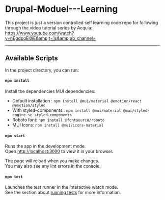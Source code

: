 # Drupal-Moduel---Learning

This project is just a version controlled self learning code repo for following through the video tutorial series by Acquia: https://www.youtube.com/watch?v=nEgdpqEl0jE&amp;t=1s&amp;ab_channel=

----


## Available Scripts

In the project directory, you can run:

#### `npm install`

Install the dependencies
MUI dependencies:
- Default installation : `npm install @mui/material @emotion/react @emotion/styled`
- With styled-components : `npm install @mui/material @mui/styled-engine-sc styled-components`
- Roboto font: `npm install @fontsource/roboto`
- MUI Icons: `npm install @mui/icons-material`

#### `npm start`

Runs the app in the development mode.\
Open [http://localhost:3000](http://localhost:3000) to view it in your browser.

The page will reload when you make changes.\
You may also see any lint errors in the console.

#### `npm test`

Launches the test runner in the interactive watch mode.\
See the section about [running tests](https://facebook.github.io/create-react-app/docs/running-tests) for more information.
